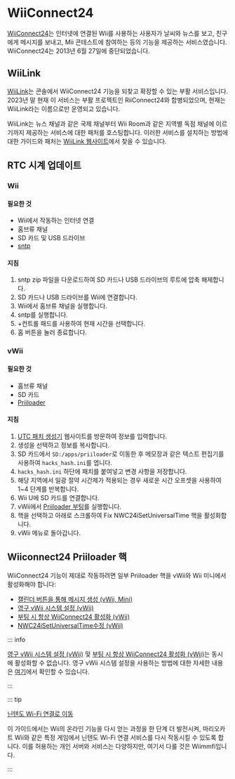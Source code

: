 # WiiConnect24

<!--
This guide provides the means of regaining WiiConnect24 functionality on your console via RiiConnect24.
Although not at all necessary, it is a "nice to have" feature that was originally used for online connectivity in certain applications on the console.
These apps include the Forecast/News Channel, Nintendo Channel, Check Mii Out Channel, some Japan-exclusive channels, and more.
-->

[WiiConnect24](https://wikipedia.org/wiki/WiiConnect24)는 인터넷에 연결된 Wii를 사용하는 사용자가 날씨와 뉴스를 보고, 친구에게 메시지를 보내고, Mii 콘테스트에 참여하는 등의 기능을 제공하는 서비스였습니다. WiiConnect24는 2013년 6월 27일에 중단되었습니다.

## WiiLink

[WiiLink](https://www.wiilink24.com/)는 콘솔에서 WiiConnect24 기능을 되찾고 확장할 수 있는 부활 서비스입니다.
2023년 말 현재 이 서비스는 부활 프로젝트인 RiiConnect24와 합병되었으며, 현재는 WiiLink라는 이름으로만 운영되고 있습니다.

WiiLink는 뉴스 채널과 같은 국제 채널부터 Wii Room과 같은 지역별 독점 채널에 이르기까지 제공하는 서비스에 대한 패처를 호스팅합니다.
이러한 서비스를 설치하는 방법에 대한 가이드와 패처는 [WiiLink 웹사이트](https://www.wiilink24.com/guide/)에서 찾을 수 있습니다.

<!-- move this back to another page? or no -->

## RTC 시계 업데이트

### Wii

#### 필요한 것

- Wii에서 작동하는 인터넷 연결
- 홈브류 채널
- SD 카드 및 USB 드라이브
- [sntp](https://oscwii.org/library/app/sntp)

#### 지침

1. sntp zip 파일을 다운로드하여 SD 카드나 USB 드라이브의 루트에 압축 해제합니다.
2. SD 카드나 USB 드라이브를 Wii에 연결합니다.
3. Wii에서 홈브류 채널을 실행합니다.
4. sntp를 실행합니다.
5. +컨트롤 패드를 사용하여 현재 시간을 선택합니다.
6. 홈 버튼을 눌러 종료합니다.

### vWii

#### 필요한 것

- 홈브류 채널
- SD 카드
- [Priiloader](priiloader)

#### 지침

1. [UTC 패치 생성기](https://garyodernichts.github.io/priiloader-patch-gen/) 웹사이트를 방문하여 정보를 입력합니다.
2. 생성을 선택하고 정보를 복사합니다.
3. SD 카드에서 `SD:/apps/priiloader`로 이동한 후 메모장과 같은 텍스트 편집기를 사용하여 `hacks_hash.ini`를 엽니다.
4. `hacks_hash.ini` 하단에 패치를 붙여넣고 변경 사항을 저장합니다.
5. 해당 지역에서 일광 절약 시간제가 적용되는 경우 새로운 시간 오프셋을 사용하여 1~4 단계를 반복합니다.
6. Wii U에 SD 카드를 연결합니다.
7. vWii에서 [Priiloader 부팅](priiloader#section-iii---entering-priiloader)를 실행합니다.
8. 핵을 선택하고 아래로 스크롤하여 Fix NWC24iSetUniversalTime 핵을 활성화합니다.
9. vWii 메뉴로 돌아갑니다.

## Wiiconnect24 Priiloader 핵

WiiConnect24 기능이 제대로 작동하려면 일부 Priiloader 핵을 vWii와 Wii 미니에서 활성화해야 합니다:

- [캘린더 버튼을 통해 메시지 생성 (vWii, Mini)](https://dacotaco.github.io/priiloader/docs/HACKSLIST.html#create-message-via-calendar-button-vwii-mini)
- [영구 vWii 시스템 설정 (vWii)](https://dacotaco.github.io/priiloader/docs/HACKSLIST.html#permanent-vwii-system-settings-vwii)
- [부팅 시 항상 WiiConnect24 활성화 (vWii)](https://dacotaco.github.io/priiloader/docs/HACKSLIST.html#always-enable-wiiconnect24-on-boot-vwii)
- [NWC24iSetUniversalTime수정 (vWii)](https://dacotaco.github.io/priiloader/docs/HACKSLIST.html#fix-nwc24isetuniversaltime-vwii)

::: info

[영구 vWii 시스템 설정 (vWii)](https://dacotaco.github.io/priiloader/docs/HACKSLIST.html#permanent-vwii-system-settings-vwii) 및 [부팅 시 항상 WiiConnect24 활성화 (vWii)](https://dacotaco.github.io/priiloader/docs/HACKSLIST.html#always-enable-wiiconnect24-on-boot-vwii)는 동시에 활성화할 수 없습니다. 영구 vWii 시스템 설정을 사용하는 방법에 대한 자세한 내용은 [여기](https://dacotaco.github.io/priiloader/docs/FAQ.html#how-to-use-permanent-wii-system-settings-on-vwii)에서 확인할 수 있습니다.

:::

::: tip

[닌텐도 Wi-Fi 연결로 이동](wiimmfi)

이 가이드에서는 Wii의 온라인 기능을 다시 얻는 과정을 한 단계 더 발전시켜, 마리오카트 Wii와 같은 특정 게임에서 닌텐도 Wi-Fi 연결 서비스를 다시 작동시킬 수 있도록 합니다. 이를 허용하는 개인 서버와 서비스는 다양하지만, 여기서 다룰 것은 Wiimmfi입니다.

:::
